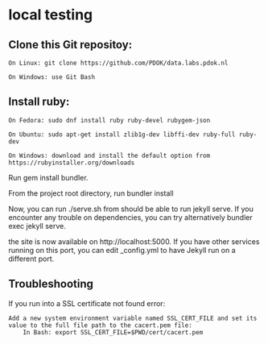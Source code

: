 # local testing

## Clone this Git repositoy:

    On Linux: git clone https://github.com/PDOK/data.labs.pdok.nl

    On Windows: use Git Bash

## Install ruby:

    On Fedora: sudo dnf install ruby ruby-devel rubygem-json

    On Ubuntu: sudo apt-get install zlib1g-dev libffi-dev ruby-full ruby-dev

    On Windows: download and install the default option from https://rubyinstaller.org/downloads

Run gem install bundler.

From the project root directory, run bundler install

Now, you can run ./serve.sh from should be able to run jekyll serve. If you encounter any trouble on dependencies, you can try alternatively bundler exec jekyll serve.

the site is now available on http://localhost:5000. If you have other services running on this port, you can edit _config.yml to have Jekyll run on a different port.

## Troubleshooting

If you run into a SSL certificate not found error:

    Add a new system environment variable named SSL_CERT_FILE and set its value to the full file path to the cacert.pem file:
        In Bash: export SSL_CERT_FILE=$PWD/cert/cacert.pem

